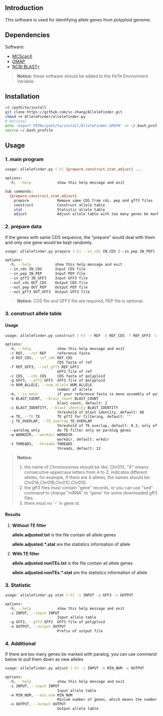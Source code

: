 ## Introduction

This software is used for identifying allele genes from polyploid genome.

## Dependencies

Software:

- [MCScanX](https://github.com/wyp1125/MCScanX)
- [GMAP](http://research-pub.gene.com/gmap/)
- [NCBI BLAST+](https://ftp.ncbi.nlm.nih.gov/blast/executables/blast+/LATEST/)

> **Notice:** these software should be added to the <kbd>PATH</kbd> Environment Variable.

## Installation

```bash
cd /path/to/install
git clone https://github.com/sc-zhang/AlleleFinder.git
chmod +x AlleleFinder/allelefinder.py
# Optional
echo 'export PATH=/path/to/install/AlleleFinder:$PATH' >> ~/.bash_profile
source ~/.bash_profile
```

## Usage

### 1. main program

```bash
usage: allelefinder.py [-h] {prepare,construct,stat,adjust} ...

options:
  -h, --help            show this help message and exit

Sub commands:
  {prepare,construct,stat,adjust}
    prepare             Remove same CDS from cds, pep and gff3 files
    construct           Construct allele table
    stat                Statistic allele table
    adjust              Adjust allele table with too many genes be marked as paralog
```

### 2. prepare data

If the genes with same CDS sequence, the "prepare" would deal with them and only one gene would be kept randomly.

```bash
usage: allelefinder.py prepare [-h] --in_cds IN_CDS [--in_pep IN_PEP] --in_gff3 IN_GFF3 --out_cds OUT_CDS [--out_pep OUT_PEP] --out_gff3 OUT_GFF3

options:
  -h, --help           show this help message and exit
  --in_cds IN_CDS      Input CDS file
  --in_pep IN_PEP      Input PEP file
  --in_gff3 IN_GFF3    Input GFF3 file
  --out_cds OUT_CDS    Output CDS file
  --out_pep OUT_PEP    Output PEP file
  --out_gff3 OUT_GFF3  Output GFF3 file
```

> **Notice:** CDS file and GFF3 file are required, PEP file is optional.

### 3. construct allele table

#### Usage

```bash
usage: allelefinder.py construct [-h] -r REF -d REF_CDS -f REF_GFF3 -c CDS -g GFF3 -n NUM_ALLELE [-m] [-b BLAST_COUNT] [-i BLAST_IDENTITY] [-e TE] [-j TE_OVERLAP] [--paralog_only] [-w WORKDIR] [-t THREADS]

options:
  -h, --help            show this help message and exit
  -r REF, --ref REF     reference fasta
  -d REF_CDS, --ref_cds REF_CDS
                        CDS fasta of ref
  -f REF_GFF3, --ref_gff3 REF_GFF3
                        GFF3 file of ref
  -c CDS, --cds CDS     CDS fasta of polyploid
  -g GFF3, --gff3 GFF3  GFF3 file of polyploid
  -n NUM_ALLELE, --num_allele NUM_ALLELE
                        number of allele
  -m, --is_mono         if your reference fasta is mono assembly of polyploid, add this argument
  -b BLAST_COUNT, --blast_count BLAST_COUNT
                        blast count, default: 2
  -i BLAST_IDENTITY, --blast_identity BLAST_IDENTITY
                        threshold of blast identity, default: 80
  -e TE, --TE TE        TE gff3 for filtering, default: ""
  -j TE_OVERLAP, --TE_overlap TE_OVERLAP
                        threshold of TE overlap, default: 0.3, only effect when TE is not NULL
  --paralog_only        do TE filter only on paralog genes
  -w WORKDIR, --workdir WORKDIR
                        workdir, default: wrkdir
  -t THREADS, --threads THREADS
                        threads, default: 12
```

> **Notice:**
> 1. the name of Chromosomes should be like: Chr01X, "X" means consecutive uppercase letters from A to Z, indicates
     different alleles, for example, if there are 4 alleles, the names should be: Chr01A,Chr01B,Chr01C,Chr01D.
> 2. the gff3 files must contain "gene" records, or you can use "sed" command to change "mRNA" to "gene" for some
     downloaded gff3 files.
> 3. there must no '-' in gene id.

#### Results

1. **Without TE filter**

   **allele.adjusted.txt** is the file contain all allele genes

   **allele.adjusted.*.stat** are the statistics information of allele

2. **With TE filter**

   **allele.adjusted.nonTEs.txt** is the file contain all allele genes

   **allele.adjusted.nonTEs.*.stat** are the statistics information of allele

### 3. Statistic

```bash
usage: allelefinder.py stat [-h] -i INPUT -g GFF3 -o OUTPUT

options:
  -h, --help            show this help message and exit
  -i INPUT, --input INPUT
                        Input allele table
  -g GFF3, --gff3 GFF3  GFF3 file of polyploid
  -o OUTPUT, --output OUTPUT
                        Prefix of output file
```

### 4. Additional

If there are too many genes be marked with paralog, you can use command below to pull them down as new alleles

```bash
usage: allelefinder.py adjust [-h] -i INPUT -m MIN_NUM -o OUTPUT

options:
  -h, --help            show this help message and exit
  -i INPUT, --input INPUT
                        Input allele table
  -m MIN_NUM, --min_num MIN_NUM
                        Minium number of genes, which means the number of genes marked as paralog that distribute in different allele should be pulled down as new allele genes
  -o OUTPUT, --output OUTPUT
                        Output allele table
```

